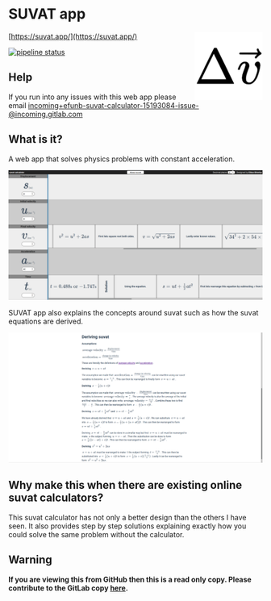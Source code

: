 # SUVAT app

<img align="right" width="135" src="src/assets/logo.png">

[https://suvat.app/](https://suvat.app/)

[![pipeline status](https://gitlab.com/efunb/suvat-calculator/badges/master/pipeline.svg)](https://gitlab.com/efunb/suvat-calculator/commits/master)

## Help

If you run into any issues with this web app please email [incoming+efunb-suvat-calculator-15193084-issue-@incoming.gitlab.com](mailto:incoming+efunb-suvat-calculator-15193084-issue-@incoming.gitlab.com)

## What is it?

A web app that solves physics problems with constant acceleration.

![](screenshot.png)

SUVAT app also explains the concepts around suvat such as how the suvat equations are derived.

![](screenshotabout.png)

## Why make this when there are existing online suvat calculators?

This suvat calculator has not only a better design than the others I have seen. It also provides step by step solutions explaining exactly how you could solve the same problem without the calculator.

## **Warning**

**If you are viewing this from GitHub then this is a read only copy. Please contribute to the GitLab copy [here](https://gitlab.com/efunb/suvat-calculator).**